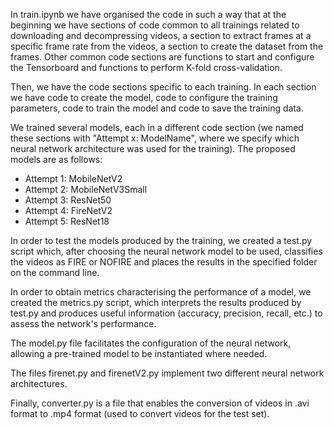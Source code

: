 In train.ipynb we have organised the code in such a way that at the beginning we have sections of code common to all trainings related to downloading and decompressing videos, a section to extract frames at a specific frame rate from the videos, a section to create the dataset from the frames. Other common code sections are functions to start and configure the Tensorboard and functions to perform K-fold cross-validation. 

Then, we have the code sections specific to each training. In each section we have code to create the model, code to configure the training parameters, code to train the model and code to save the training data.

We trained several models, each in a different code section (we named these sections with "Attempt x: ModelName", where we specify which neural network architecture was used for the training). The proposed models are as follows:
 - Attempt 1: MobileNetV2
 - Attempt 2: MobileNetV3Small
 - Attempt 3: ResNet50
 - Attempt 4: FireNetV2
 - Attempt 5: ResNet18

In order to test the models produced by the training, we created a test.py script which, after choosing the neural network model to be used, classifies the videos as FIRE or NOFIRE and places the results in the specified folder on the command line.

In order to obtain metrics characterising the performance of a model, we created the metrics.py script, which interprets the results produced by test.py and produces useful information (accuracy, precision, recall, etc.) to assess the network's performance.

The model.py file facilitates the configuration of the neural network, allowing a pre-trained model to be instantiated where needed.

The files firenet.py and firenetV2.py implement two different neural network architectures.

Finally, converter.py is a file that enables the conversion of videos in .avi format to .mp4 format (used to convert videos for the test set).
